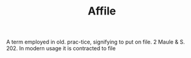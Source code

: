---
title: Affile
letter: A
permalink: "/definitions/bld-affile.html"
body: A term employed in old. prac-tice, signifying to put on file. 2 Maule & S. 202.
  In modern usage it is contracted to file
published_at: '2018-07-07'
source: Black's Law Dictionary 2nd Ed (1910)
layout: post
---